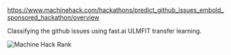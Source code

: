 https://www.machinehack.com/hackathons/predict_github_issues_embold_sponsored_hackathon/overview

Classifying the github issues using fast.ai ULMFIT transfer learning.

![Machine Hack Rank](https://user-images.githubusercontent.com/48846576/104405361-61068b80-5522-11eb-942e-36416eae5e0b.png)
